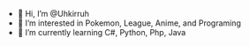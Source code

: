 - 👋 Hi, I’m @Uhkirruh
- 👀 I’m interested in Pokemon, League, Anime, and Programing
- 🌱 I’m currently learning C#, Python, Php, Java


<!---
Uhkirruh/Uhkirruh is a ✨ special ✨ repository because its `README.md` (this file) appears on your GitHub profile.
You can click the Preview link to take a look at your changes.
--->
